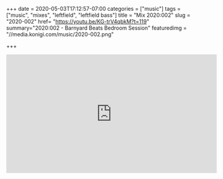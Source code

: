 +++
date = 2020-05-03T17:12:57-07:00
categories = ["music"]
tags = ["music", "mixes", "leftfield", "leftfield bass"]
title = "Mix 2020:002"
slug = "2020-002"
href= "https://youtu.be/KG-trV4qbkM?t=119"
summary="2020:002 - Barnyard Beats Bedroom Session"
featuredimg = "//media.konigi.com/music/2020-002.png"

+++

<div class="mix"><div class="video" >
<iframe width="560" height="315" src="https://www.youtube.com/embed/KG-trV4qbkM?start=119" frameborder="0" allow="accelerometer; autoplay; encrypted-media; gyroscope; picture-in-picture" allowfullscreen></iframe>
</div></div>
